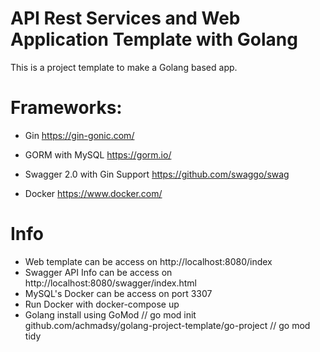 # API Rest Services and Web Application Template with Golang

This is a project template to make a Golang based app.

# Frameworks:

- Gin
https://gin-gonic.com/

- GORM with MySQL
https://gorm.io/

- Swagger 2.0 with Gin Support
https://github.com/swaggo/swag

- Docker
https://www.docker.com/

# Info

- Web template can be access on http://localhost:8080/index
- Swagger API Info can be access on http://localhost:8080/swagger/index.html
- MySQL's Docker can be access on port 3307
- Run Docker with docker-compose up
- Golang install using GoMod // go mod init github.com/achmadsy/golang-project-template/go-project // go mod tidy

